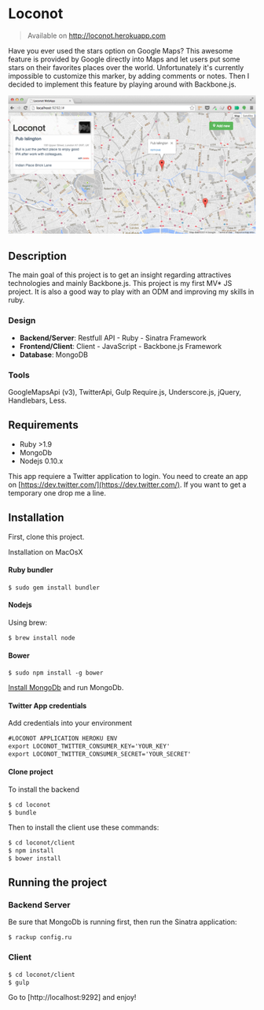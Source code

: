 # Loconot

> Available on http://loconot.herokuapp.com

Have you ever used the stars option on Google Maps? This awesome feature is provided by Google directly into Maps and let users put some stars on their favorites places over the world. Unfortunately it's currently impossible to customize this marker, by adding comments or notes. Then I decided to implement this feature by playing around with Backbone.js.

![Loconot web app](screenshot.png?raw=true)

## Description

The main goal of this project is to get an insight regarding attractives technologies and mainly Backbone.js. This project is my first MV* JS project. It is also a good way to play with an ODM and improving my skills in ruby.

### Design
 - **Backend/Server**: Restfull API - Ruby - Sinatra Framework
 - **Frontend/Client**: Client - JavaScript - Backbone.js Framework
 - **Database**: MongoDB

### Tools
GoogleMapsApi (v3), TwitterApi, Gulp Require.js, Underscore.js, jQuery, Handlebars, Less.

## Requirements

+ Ruby >1.9 
+ MongoDb
+ Nodejs 0.10.x

This app requiere a Twitter application to login. You need to create an app on [https://dev.twitter.com/](https://dev.twitter.com/). If you want to get a temporary one drop me a line.

## Installation
First, clone this project.

Installation on MacOsX 

#### Ruby bundler
```
$ sudo gem install bundler
```

#### Nodejs
Using brew:

```
$ brew install node
```

#### Bower
```
$ sudo npm install -g bower
```

[Install MongoDb](http://docs.mongodb.org/manual/tutorial/install-mongodb-on-os-x/) and run MongoDb.

#### Twitter App credentials
Add credentials into your environment

```
#LOCONOT APPLICATION HEROKU ENV
export LOCONOT_TWITTER_CONSUMER_KEY='YOUR_KEY'
export LOCONOT_TWITTER_CONSUMER_SECRET='YOUR_SECRET'
```

#### Clone project

To install the backend
```
$ cd loconot
$ bundle 
```

Then to install the client use these commands:
```
$ cd loconot/client
$ npm install 
$ bower install
```

## Running the project

### Backend Server
Be sure that MongoDb is running first, then run the Sinatra application:

```
$ rackup config.ru
```

### Client
```
$ cd loconot/client
$ gulp
```

Go to [http://localhost:9292] and enjoy!

